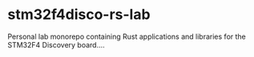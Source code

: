 # stm32f4disco-rs-lab
Personal lab monorepo containing Rust applications and libraries for the STM32F4 Discovery board....
